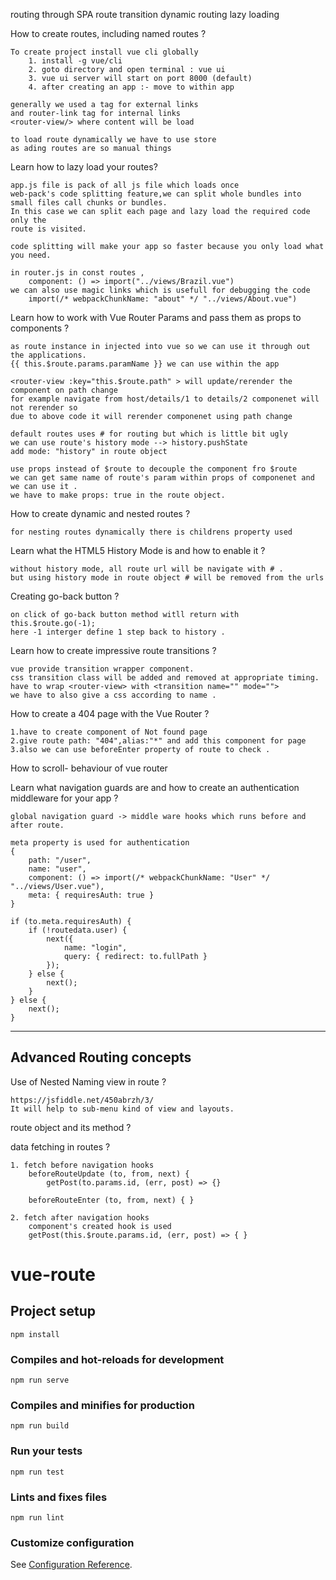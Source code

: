 routing through SPA
route transition
dynamic routing
lazy loading

How to create routes, including named routes ?

    To create project install vue cli globally
        1. install -g vue/cli
        2. goto directory and open terminal : vue ui
        3. vue ui server will start on port 8000 (default)
        4. after creating an app :- move to within app 

    generally we used a tag for external links
    and router-link tag for internal links
    <router-view/> where content will be load

    to load route dynamically we have to use store
    as ading routes are so manual things



Learn how to lazy load your routes? 

    app.js file is pack of all js file which loads once 
    web-pack's code splitting feature,we can split whole bundles into 
    small files call chunks or bundles.
    In this case we can split each page and lazy load the required code only the 
    route is visited.

    code splitting will make your app so faster because you only load what you need.

    in router.js in const routes ,
        component: () => import("../views/Brazil.vue")
    we can also use magic links which is usefull for debugging the code
        import(/* webpackChunkName: "about" */ "../views/About.vue") 


Learn how to work with Vue Router Params and pass them as props to components ?

    as route instance in injected into vue so we can use it through out the applications.
    {{ this.$route.params.paramName }} we can use within the app

    <router-view :key="this.$route.path" > will update/rerender the component on path change 
    for example navigate from host/details/1 to details/2 componenet will not rerender so 
    due to above code it will rerender componenet using path change

    default routes uses # for routing but which is little bit ugly
    we can use route's history mode --> history.pushState
    add mode: "history" in route object 

    use props instead of $route to decouple the component fro $route
    we can get same name of route's param within props of componenet and we can use it .
    we have to make props: true in the route object.

How to create dynamic and nested routes ?

    for nesting routes dynamically there is childrens property used 

Learn what the HTML5 History Mode is and how to enable it ?
    
    without history mode, all route url will be navigate with # .
    but using history mode in route object # will be removed from the urls

Creating go-back button ?
    
    on click of go-back button method witll return with this.$route.go(-1);
    here -1 interger define 1 step back to history . 

Learn how to create impressive route transitions ?
    
    vue provide transition wrapper component.
    css transition class will be added and removed at appropriate timing.
    have to wrap <router-view> with <transition name="" mode="">
    we have to also give a css according to name .

How to create a 404 page with the Vue Router ?
    
    1.have to create component of Not found page
    2.give route path: "404",alias:"*" and add this component for page
    3.also we can use beforeEnter property of route to check .

How to scroll- behaviour of vue router 


Learn what navigation guards are and how to create an authentication middleware for your app ?
    
    global navigation guard -> middle ware hooks which runs before and after route.
    
    meta property is used for authentication
    {   
        path: "/user",
        name: "user",
        component: () => import(/* webpackChunkName: "User" */ "../views/User.vue"),
        meta: { requiresAuth: true }
    }

    if (to.meta.requiresAuth) {
        if (!routedata.user) {
            next({
                name: "login",
                query: { redirect: to.fullPath }
            });
        } else {
            next();
        }
    } else {
        next();
    }
    
---------------------------------------------------------------------------------------------------------------------------
Advanced Routing concepts
---------------------------------------------------------------------------------------------------------------------------

Use of Nested Naming view in route ?

    https://jsfiddle.net/450abrzh/3/
    It will help to sub-menu kind of view and layouts.
    
 route object and its method ?
    
 data fetching in routes ?
 
    1. fetch before navigation hooks
        beforeRouteUpdate (to, from, next) {
            getPost(to.params.id, (err, post) => {}
        
        beforeRouteEnter (to, from, next) { }
        
    2. fetch after navigation hooks
        component's created hook is used
        getPost(this.$route.params.id, (err, post) => { } 
        

# vue-route

## Project setup
```
npm install
```

### Compiles and hot-reloads for development
```
npm run serve
```

### Compiles and minifies for production
```
npm run build
```

### Run your tests
```
npm run test
```

### Lints and fixes files
```
npm run lint
```

### Customize configuration
See [Configuration Reference](https://cli.vuejs.org/config/).
